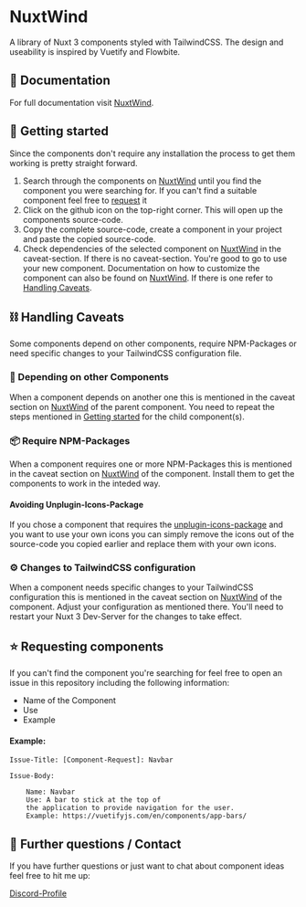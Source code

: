 # NuxtWind

A library of Nuxt 3 components styled with TailwindCSS. The design and useability is inspired by Vuetify and Flowbite.

## :book: Documentation

For full documentation visit [NuxtWind](https://nuxtwind.com/).

## :rocket: Getting started

Since the components don't require any installation the process to get them working is pretty straight forward.

1. Search through the components on [NuxtWind](https://nuxtwind.com/) until you find the component you were searching for. If you can't find a suitable component feel free to [request](#star--requesting-components) it
2. Click on the github icon on the top-right corner. This will open up the components source-code.
3. Copy the complete source-code, create a component in your project and paste the copied source-code.
4. Check dependencies of the selected component on [NuxtWind](https://nuxtwind.com/) in the caveat-section. If there is no caveat-section. You're good to go to use your new component. Documentation on how to customize the component can also be found on [NuxtWind](https://nuxtwind.com/). If there is one refer to [Handling Caveats](#chains-handling-caveats).

## :chains: Handling Caveats

Some components depend on other components, require NPM-Packages or need specific changes to your TailwindCSS configuration file.

### :link: Depending on other Components

When a component depends on another one this is mentioned in the caveat section on [NuxtWind](https://nuxtwind.com/) of the parent component. You need to repeat the steps mentioned in [Getting started](#getting-started) for the child component(s).

### :package: Require NPM-Packages

When a component requires one or more NPM-Packages this is mentioned in the caveat section on [NuxtWind](https://nuxtwind.com/) of the component. Install them to get the components to work in the inteded way.

#### Avoiding Unplugin-Icons-Package

If you chose a component that requires the [unplugin-icons-package](https://github.com/antfu/unplugin-icons) and you want to use your own icons you can simply remove the icons out of the source-code you copied earlier and replace them with your own icons.

### :gear: Changes to TailwindCSS configuration

When a component needs specific changes to your TailwindCSS configuration this is mentioned in the caveat section on [NuxtWind](https://nuxtwind.com/) of the component. Adjust your configuration as mentioned there. You'll need to restart your Nuxt 3 Dev-Server for the changes to take effect.

## :star: Requesting components

If you can't find the component you're searching for feel free to open an issue in this repository including the following information:

- Name of the Component
- Use
- Example

#### Example:

    Issue-Title: [Component-Request]: Navbar

    Issue-Body:

        Name: Navbar
        Use: A bar to stick at the top of
        the application to provide navigation for the user.
        Example: https://vuetifyjs.com/en/components/app-bars/

## :speech_balloon: Further questions / Contact

If you have further questions or just want to chat about component ideas feel free to hit me up:

[Discord-Profile](https://discordapp.com/users/171313670096289792)
